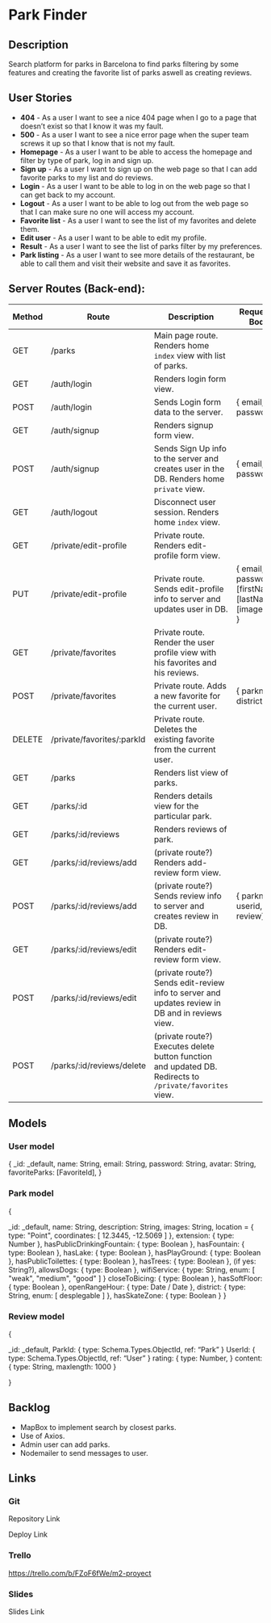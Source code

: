 # Park Finder

## Description

Search platform for parks in Barcelona to find parks filtering by some features and creating the favorite list of parks aswell as creating reviews.

## User Stories 

- **404** - As a user I want to see a nice 404 page when I go to a page that doesn’t exist so that I know it was my fault.
- **500** - As a user I want to see a nice error page when the super team screws it up so that I know that is not my fault.
- **Homepage** - As a user I want to be able to access the homepage and filter by type of park, log in and sign up.
- **Sign up** - As a user I want to sign up on the web page so that I can add favorite parks to my list and do reviews.
- **Login** - As a user I want to be able to log in on the web page so that I can get back to my account.
- **Logout** - As a user I want to be able to log out from the web page so that I can make sure no one will access my account.
- **Favorite list** - As a user I want to see the list of my favorites and delete them.
- **Edit user** - As a user I want to be able to edit my profile.
- **Result** - As a user I want to see the list of parks filter by my preferences.
- **Park listing** - As a user I want to see more details of the restaurant, be able to call them and visit their website and save it as favorites.

## Server Routes (Back-end):

| Method | Route                      | Description                                                  | Request - Body                                           |
| ------ | -------------------------- | ------------------------------------------------------------ | -------------------------------------------------------- |
| GET    | /parks                     | Main page route. Renders home `index` view with list of parks. |                                                          |
| GET    | /auth/login                | Renders login form view.                                     |                                                          |
| POST   | /auth/login                | Sends Login form data to the server.                         | { email, password }                                      |
| GET    | /auth/signup               | Renders signup form view.                                    |                                                          |
| POST   | /auth/signup               | Sends Sign Up info to the server and creates user in the DB. Renders home `private` view. | { email, password }                                      |
| GET    | /auth/logout               | Disconnect user session. Renders home `index` view.          |                                                          |
| GET    | /private/edit-profile      | Private route. Renders edit-profile form view.               |                                                          |
| PUT    | /private/edit-profile      | Private route. Sends edit-profile info to server and updates user in DB. | { email, password, [firstName], [lastName], [imageUrl] } |
| GET    | /private/favorites         | Private route. Render the user profile view with his favorites and his reviews. |                                                          |
| POST   | /private/favorites         | Private route. Adds a new favorite for the current user.     | { parkname, district }                                   |
| DELETE | /private/favorites/:parkId | Private route. Deletes the existing favorite from the current user. |                                                          |
| GET    | /parks                     | Renders list view of parks.                                  |                                                          |
| GET    | /parks/:id                 | Renders details view for the particular park.                |                                                          |
| GET    | /parks/:id/reviews         | Renders reviews of park.                                     |                                                          |
| GET    | /parks/:id/reviews/add     | (private route?) Renders add-review form view.               |                                                          |
| POST   | /parks/:id/reviews/add     | (private route?) Sends review info to server and creates review in DB. | { parkname, userid, review}                              |
| GET    | /parks/:id/reviews/edit    | (private route?) Renders edit-review form view.              |                                                          |
| POST   | /parks/:id/reviews/edit    | (private route?) Sends edit-review info to server and updates review in DB and in reviews view. |                                                          |
| POST   | /parks/:id/reviews/delete  | (private route?) Executes delete button function and updated DB. Redirects to `/private/favorites` view. |                                                          |



## Models

### User model

{
   _id: _default,
   name: String,
  email: String,
  password: String,
  avatar: String,
  favoriteParks: [FavoriteId],
}

### Park model

{

_id: _default,
name: String,
description: String,
images: String,
location = {
	type: "Point",
	coordinates: [ 12.3445, -12.5069 ]
},
extension: { type: Number },
hasPublicDrinkingFountain: { type: Boolean },
hasFountain: { type: Boolean },
hasLake: { type: Boolean },
hasPlayGround: { type: Boolean },
hasPublicToilettes: { type: Boolean },
hasTrees: { type: Boolean }, (if yes: String?),
allowsDogs: { type: Boolean },
wifiService: { type: String, enum: [ "weak", "medium", "good" ] }
closeToBicing: { type: Boolean },
hasSoftFloor: { type: Boolean },
openRangeHour: { type: Date / Date },
district: { type: String, enum: [ desplegable ] },
hasSkateZone: { type: Boolean }
}

### Review model

{

_id: _default,
ParkId: { type: Schema.Types.ObjectId, ref: “Park” }
UserId: { type: Schema.Types.ObjectId, ref: “User” }
rating: { type: Number, }
content: { type: String, maxlength: 1000 }

}

## Backlog

- MapBox to implement search by closest parks.
- Use of Axios.
- Admin user can add parks.
- Nodemailer to send messages to user.

## Links

### Git

Repository Link

Deploy Link

### Trello

https://trello.com/b/FZoF6fWe/m2-proyect

### Slides

Slides Link
